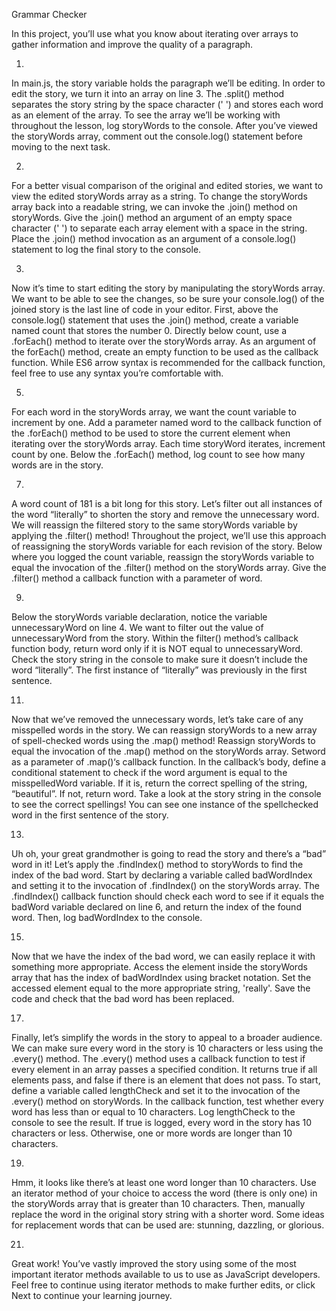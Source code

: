 Grammar Checker

In this project, you’ll use what you know about iterating over arrays to gather information and improve the quality of a paragraph.

1)
In main.js, the story variable holds the paragraph we’ll be editing. In order to edit the story, we turn it into an array on line 3. The .split() method separates the story string by the space character (' ') and stores each word as an element of the array.
To see the array we’ll be working with throughout the lesson, log storyWords to the console.
After you’ve viewed the storyWords array, comment out the console.log() statement before moving to the next task.

2.
For a better visual comparison of the original and edited stories, we want to view the edited storyWords array as a string. To change the storyWords array back into a readable string, we can invoke the .join() method on storyWords.
Give the .join() method an argument of an empty space character (' ') to separate each array element with a space in the string.
Place the .join() method invocation as an argument of a console.log() statement to log the final story to the console.

3.
Now it’s time to start editing the story by manipulating the storyWords array. We want to be able to see the changes, so be sure your console.log() of the joined story is the last line of code in your editor.
First, above the console.log() statement that uses the .join() method, create a variable named count that stores the number 0.
Directly below count, use a .forEach() method to iterate over the storyWords array. As an argument of the forEach() method, create an empty function to be used as the callback function.
While ES6 arrow syntax is recommended for the callback function, feel free to use any syntax you’re comfortable with.

5.
For each word in the storyWords array, we want the count variable to increment by one.
Add a parameter named word to the callback function of the .forEach() method to be used to store the current element when iterating over the storyWords array. Each time storyWord iterates, increment count by one.
Below the .forEach() method, log count to see how many words are in the story.

7.
A word count of 181 is a bit long for this story. Let’s filter out all instances of the word “literally” to shorten the story and remove the unnecessary word. We will reassign the filtered story to the same storyWords variable by applying the .filter() method! Throughout the project, we’ll use this approach of reassigning the storyWords variable for each revision of the story.
Below where you logged the count variable, reassign the storyWords variable to equal the invocation of the .filter() method on the storyWords array. Give the .filter() method a callback function with a parameter of word.

9.
Below the storyWords variable declaration, notice the variable unnecessaryWord on line 4. We want to filter out the value of unnecessaryWord from the story.
Within the filter() method’s callback function body, return word only if it is NOT equal to unnecessaryWord.
Check the story string in the console to make sure it doesn’t include the word “literally”. The first instance of “literally” was previously in the first sentence.

11.
Now that we’ve removed the unnecessary words, let’s take care of any misspelled words in the story. We can reassign storyWords to a new array of spell-checked words using the .map() method!
Reassign storyWords to equal the invocation of the .map() method on the storyWords array.
Setword as a parameter of .map()‘s callback function.
In the callback’s body, define a conditional statement to check if the word argument is equal to the misspelledWord variable. If it is, return the correct spelling of the string, “beautiful”. If not, return word.
Take a look at the story string in the console to see the correct spellings! You can see one instance of the spellchecked word in the first sentence of the story.

13.
Uh oh, your great grandmother is going to read the story and there’s a “bad” word in it! Let’s apply the .findIndex() method to storyWords to find the index of the bad word.
Start by declaring a variable called badWordIndex and setting it to the invocation of .findIndex() on the storyWords array.
The .findIndex() callback function should check each word to see if it equals the badWord variable declared on line 6, and return the index of the found word.
Then, log badWordIndex to the console.

15.
Now that we have the index of the bad word, we can easily replace it with something more appropriate.
Access the element inside the storyWords array that has the index of badWordIndex using bracket notation. Set the accessed element equal to the more appropriate string, 'really'.
Save the code and check that the bad word has been replaced.

17.
Finally, let’s simplify the words in the story to appeal to a broader audience. We can make sure every word in the story is 10 characters or less using the .every() method. The .every() method uses a callback function to test if every element in an array passes a specified condition. It returns true if all elements pass, and false if there is an element that does not pass.
To start, define a variable called lengthCheck and set it to the invocation of the .every() method on storyWords. In the callback function, test whether every word has less than or equal to 10 characters.
Log lengthCheck to the console to see the result. If true is logged, every word in the story has 10 characters or less. Otherwise, one or more words are longer than 10 characters.

19.
Hmm, it looks like there’s at least one word longer than 10 characters.
Use an iterator method of your choice to access the word (there is only one) in the storyWords array that is greater than 10 characters. Then, manually replace the word in the original story string with a shorter word.
Some ideas for replacement words that can be used are: stunning, dazzling, or glorious.

21.
Great work! You’ve vastly improved the story using some of the most important iterator methods available to us to use as JavaScript developers.
Feel free to continue using iterator methods to make further edits, or click Next to continue your learning journey.
